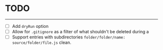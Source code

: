 # TODO

---

- [ ] Add `dryRun` option
- [ ] Allow for `.gitignore` as a filter of what shouldn't be deleted during a
- [ ] Support entries with subdirectories `folder/folder/name: source/folder/file.js`
clean.